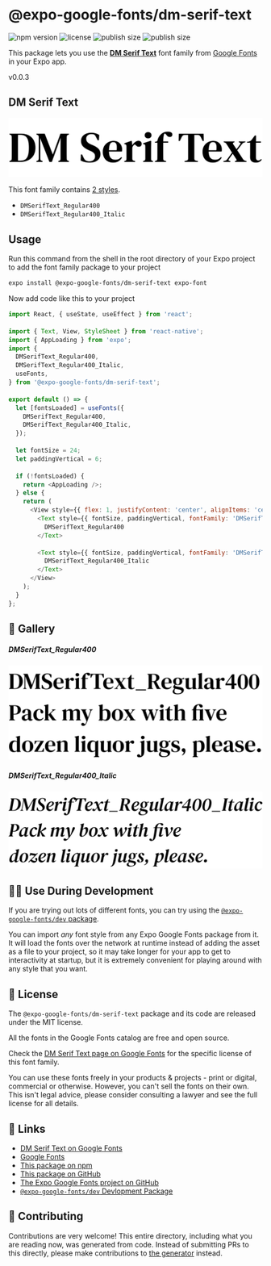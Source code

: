 # @expo-google-fonts/dm-serif-text

![npm version](https://flat.badgen.net/npm/v/@expo-google-fonts/dm-serif-text)
![license](https://flat.badgen.net/github/license/expo/google-fonts)
![publish size](https://flat.badgen.net/packagephobia/install/@expo-google-fonts/dm-serif-text)
![publish size](https://flat.badgen.net/packagephobia/publish/@expo-google-fonts/dm-serif-text)

This package lets you use the [**DM Serif Text**](https://fonts.google.com/specimen/DM+Serif+Text) font family from [Google Fonts](https://fonts.google.com/) in your Expo app.

v0.0.3

## DM Serif Text

![DM Serif Text](./font-family.png)

This font family contains [2 styles](#-gallery).

- `DMSerifText_Regular400`
- `DMSerifText_Regular400_Italic`

## Usage

Run this command from the shell in the root directory of your Expo project to add the font family package to your project
```sh
expo install @expo-google-fonts/dm-serif-text expo-font
```

Now add code like this to your project
```js
import React, { useState, useEffect } from 'react';

import { Text, View, StyleSheet } from 'react-native';
import { AppLoading } from 'expo';
import {
  DMSerifText_Regular400,
  DMSerifText_Regular400_Italic,
  useFonts,
} from '@expo-google-fonts/dm-serif-text';

export default () => {
  let [fontsLoaded] = useFonts({
    DMSerifText_Regular400,
    DMSerifText_Regular400_Italic,
  });

  let fontSize = 24;
  let paddingVertical = 6;

  if (!fontsLoaded) {
    return <AppLoading />;
  } else {
    return (
      <View style={{ flex: 1, justifyContent: 'center', alignItems: 'center' }}>
        <Text style={{ fontSize, paddingVertical, fontFamily: 'DMSerifText_Regular400' }}>
          DMSerifText_Regular400
        </Text>

        <Text style={{ fontSize, paddingVertical, fontFamily: 'DMSerifText_Regular400_Italic' }}>
          DMSerifText_Regular400_Italic
        </Text>
      </View>
    );
  }
};

```

## 🔡 Gallery

##### DMSerifText_Regular400
![DMSerifText_Regular400](./8fe3c6727cf74e86cfd545dfe7e6aa3a1dbdff9563e84e085acd65c07f633744.ttf.png)

##### DMSerifText_Regular400_Italic
![DMSerifText_Regular400_Italic](./13b9bbb9c2b065c645eb14efbe2bc8dd2a4e41e635d12f8bc15b532e1d5fc628.ttf.png)


## 👩‍💻 Use During Development

If you are trying out lots of different fonts, you can try using the [`@expo-google-fonts/dev` package](https://github.com/expo/google-fonts/tree/master/font-packages/dev#readme).

You can import *any* font style from any Expo Google Fonts package from it. It will load the fonts
over the network at runtime instead of adding the asset as a file to your project, so it may take longer
for your app to get to interactivity at startup, but it is extremely convenient
for playing around with any style that you want.

## 📖 License

The `@expo-google-fonts/dm-serif-text` package and its code are released under the MIT license.

All the fonts in the Google Fonts catalog are free and open source.

Check the [DM Serif Text page on Google Fonts](https://fonts.google.com/specimen/DM+Serif+Text) for the specific license of this font family.

You can use these fonts freely in your products & projects - print or digital, commercial or otherwise. However, you can't sell the fonts on their own. This isn't legal advice, please consider consulting a lawyer and see the full license for all details.

## 🔗 Links

- [DM Serif Text on Google Fonts](https://fonts.google.com/specimen/DM+Serif+Text)
- [Google Fonts](https://fonts.google.com/)
- [This package on npm](https://www.npmjs.com/package/@expo-google-fonts/dm-serif-text)
- [This package on GitHub](https://github.com/expo/google-fonts/tree/master/font-packages/dm-serif-text)
- [The Expo Google Fonts project on GitHub](https://github.com/expo/google-fonts)
- [`@expo-google-fonts/dev` Devlopment Package](https://github.com/expo/google-fonts/tree/master/font-packages/dev)


## 🤝 Contributing

Contributions are very welcome! This entire directory, including what you are reading now, was generated from code. Instead of submitting PRs to this directly, please make contributions to [the generator](https://github.com/expo/google-fonts/tree/master/packages/generator) instead.
